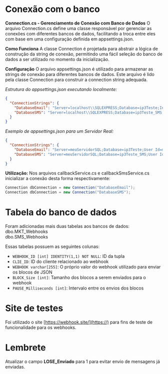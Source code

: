 # Conexão com o banco

**Connection.cs - Gerenciamento de Conexão com Banco de Dados**
O arquivo Connection.cs define uma classe responsável por gerenciar as conexões com diferentes bancos de dados, facilitando a troca entre eles com base em uma configuração definida em appsettings.json.

**Como Funciona**
A classe Connection é projetada para abstrair a lógica de construção da string de conexão, permitindo uma fácil seleção do banco de dados a ser utilizado no momento da inicialização.

**Configuração**
O arquivo appsettings.json é utilizado para armazenar as strings de conexão para diferentes bancos de dados. Este arquivo é lido pela classe Connection para construir a connection string adequada.

*Estrutura do appsettings.json executando localmente:*



```json
{
  "ConnectionStrings": {
    "DatabaseEmail": "Server=localhost\\SQLEXPRESS;Database=ip3Teste;Integrated Security=True;",
    "DatabaseSMS": "Server=localhost\\SQLEXPRESS;Database=ip3Teste_SMS;Integrated Security=True;"
  }
}
```



*Exemplo de appsettings.json para um Servidor Real:*


```json
{
  "ConnectionStrings": {
    "DatabaseEmail": "Server=meuServidorSQL;Database=ip3Teste;User Id=meuUsuario;Password=minhaSenha;",
    "DatabaseSMS": "Server=meuServidorSQL;Database=ip3Teste_SMS;User Id=meuUsuario;Password=minhaSenha;"
  }
}

```

**Utilização:**
Nos arquivos callbackService.cs e callbackSmsService.cs inicializar a conexão desta forma respectivamente:
```c#
Connection dbConnection = new Connection("DatabaseEmail");
Connection dbConnection = new Connection("DatabaseSMS");
```

# Tabela do banco de dados

Foram adicionadas mais duas tabelas aos bancos de dados:  
dbo.MKT_Webhooks  
dbo.SMS_Webhooks

Essas tabelas possuem as seguintes colunas:  
- `WEBHOOK_ID [int] IDENTITY(1,1) NOT NULL`: ID da tupla  
- `CLIE_ID`: ID do cliente relacionado ao webhook  
- `WEBHOOK varchar[255]`: O próprio valor do webhook utilizado para enviar os blocos de JSON  
- `BLOCK_Size [int]`: Tamanho dos blocos a serem enviados para o webhook  
- `PAUSE_Milliseconds [int]`: Intervalo entre os envios dos blocos  

# Site de testes

Foi utilizado o site [https://webhook.site/](https://) para fins de teste de funcionalidade para os webhooks.

# Lembrete

Atualizar o campo **LOSE_Enviado** para 1 para evitar envio de mensagens já enviadas.